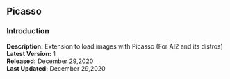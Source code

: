 ## Picasso
### Introduction
**Description:** Extension to load images with Picasso (For AI2 and its distros) <br>
**Latest Version:** 1 <br>
**Released:** December 29,2020 <br>
**Last Updated:** December 29,2020 <br>
